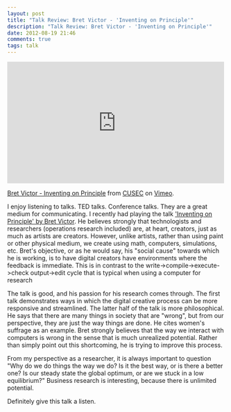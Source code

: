 ```yaml
---
layout: post
title: "Talk Review: Bret Victor - 'Inventing on Principle'"
description: "Talk Review: Bret Victor - 'Inventing on Principle'"
date: 2012-08-19 21:46
comments: true
tags: talk
---
```



<iframe src="https://player.vimeo.com/video/36579366" width="500" height="281" frameborder="0" webkitallowfullscreen mozallowfullscreen allowfullscreen></iframe> <p><a href="https://vimeo.com/36579366">Bret Victor - Inventing on Principle</a> from <a href="https://vimeo.com/cusec">CUSEC</a> on <a href="https://vimeo.com">Vimeo</a>.</p>

I enjoy listening to talks. TED talks. Conference talks. They are a great medium for communicating. I recently had playing the talk ['Inventing on Principle' by Bret Victor](http://worrydream.com/). He believes strongly that technologists and researchers (operations research included) are, at heart, creators, just as much as artists are creators. However, unlike artists, rather than using paint or other physical medium, we create using math, computers, simulations, etc. Bret's objective, or as he would say, his "social cause" towards which he is working, is to have digital creators have environments where the feedback is immediate. This is in contrast to the write->compile->execute->check output->edit cycle that is typical when using a computer for research


The talk is good, and his passion for his research comes through. The first talk demonstrates ways in which the digital creative process can be more responsive and streamlined. The latter half of the talk is more philosophical. He says that there are many things in society that are "wrong", but from our perspective, they are just the way things are done. He cites women's suffrage as an example. Bret strongly believes that the way we interact with computers is wrong in the sense that is much unrealized potential. Rather than simply point out this shortcoming, he is trying to improve this process.

From my perspective as a researcher, it is always important to question "Why do we do things the way we do? Is it the best way, or is there a better one? Is our steady state the global optimum, or are we stuck in a low equilibrium?" Business research is interesting, because there is unlimited potential.

Definitely give this talk a listen.




